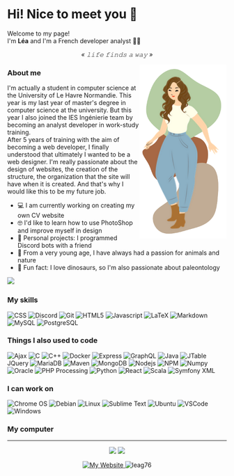 # Hi! Nice to meet you 👋

<p>Welcome to my page!</br>I'm <b>Léa</b> and I'm a French developer analyst 👩‍💻</p>

<p align="center"><i>« 𝚕𝚒𝚏𝚎 𝚏𝚒𝚗𝚍𝚜 𝚊 𝚠𝚊𝚢 »</i></p>

<img align="right" src="https://github.com/LeaG76/LeaG76/raw/main/pictures/iconGithub.png" alt="Illustration of Kaya speaking at a conference with coding bubbles in background" width=200px/>

### About me

<p>I'm actually a student in computer science at the University of Le Havre Normandie. This year is my last year of master's degree in computer science at the university. But this year I also joined the IES Ingénierie team by becoming an analyst developer in work-study training.</br>
After 5 years of training with the aim of becoming a web developer, I finally understood that ultimately I wanted to be a web designer. I'm really passionate about the design of websites, the creation of the structure, the organization that the site will have when it is created. And that's why I would like this to be my future job.</p>

- 💻  I am currently working on creating my own CV website
- 🤓  I'd like to learn how to use PhotoShop and improve myself in design
- 👀  Personal projects: I programmed Discord bots with a friend
- 🍂  From a very young age, I have always had a passion for animals and nature
- 🦖  Fun fact: I love dinosaurs, so I'm also passionate about paleontology

<a href="https://github.com/LeaG76/LeaG76.github.io">
  <img src="https://github-readme-stats.vercel.app/api/pin/?username=leag76&repo=leag76.github.io&title_color=A76844&text_color=000000&show_icons=true&icon_color=B5CDA3" />
</a>

### My skills

<p>
  <img alt="CSS" src="https://img.shields.io/badge/-CSS-0068BA?style=flat&logo=css3&logoColor=white" />
  <img alt="Discord" src="https://img.shields.io/badge/-Discord-5562EA?style=flat&logo=discord&logoColor=white" />
  <img alt="Git" src="https://img.shields.io/badge/-Git-E84D31?style=flat&logo=git&logoColor=white" />
  <img alt="HTML5" src="https://img.shields.io/badge/-HTML5-DD4D25?style=flat&logo=html5&logoColor=white" />
  <img alt="Javascript" src="https://img.shields.io/badge/-Javascript-EFD81D?style=flat&logo=javascript&logoColor=white" />
  <img alt="LaTeX" src="https://img.shields.io/badge/-LaTeX-008181?style=flat&logo=latex&logoColor=white" />
  <img alt="Markdown" src="https://img.shields.io/badge/-Markdown-000000?style=flat&logo=markdown&logoColor=white" />
  <img alt="MySQL" src="https://img.shields.io/badge/-MySQL-005E86?style=flat&logo=mysql&logoColor=white" />
  <img alt="PostgreSQL" src="https://img.shields.io/badge/-PostgreSQL-31648C?style=flat&logo=postgresql&logoColor=white" />
</p>

### Things I also used to code

<p>
  <img alt="Ajax" src="https://img.shields.io/badge/-Ajax-1F87C4?style=flat&logo=ajax&logoColor=white" />
  <img alt="C" src="https://img.shields.io/badge/-C-3949AB?style=flat&logo=c&logoColor=white" />
  <img alt="C++" src="https://img.shields.io/badge/-C++-4938AA?style=flat&logo=c%2B%2B&logoColor=white" />
  <img alt="Docker" src="https://img.shields.io/badge/-Docker-2391E6?style=flat&logo=docker&logoColor=white" />
  <img alt="Express" src="https://img.shields.io/badge/-Express-666666?style=flat&logo=express&logoColor=white" />
  <img alt="GraphQL" src="https://img.shields.io/badge/-GraphQL-DE33A6?style=flat&logo=graphql&logoColor=white" />
  <img alt="Java" src="https://img.shields.io/badge/-Java-E61F24?style=flat&logo=java&logoColor=white" />
  <img alt="JTable" src="https://img.shields.io/badge/-JTable-737373?style=flat&logo=jtable&logoColor=white" />
  JQuery
  <img alt="MariaDB" src="https://img.shields.io/badge/-MariaDB-BA7257?style=flat&logo=mariadb&logoColor=white" />
  <img alt="Maven" src="https://img.shields.io/badge/-Maven-CF3C2E?style=flat&logo=Apache%20Maven&logoColor=white" />
  <img alt="MongoDB" src="https://img.shields.io/badge/-MongoDB-499B49?style=flat&logo=mongodb&logoColor=white" />
  <img alt="Nodejs" src="https://img.shields.io/badge/-Nodejs-8BBF3D?style=flat&logo=Node.js&logoColor=white" />
  <img alt="NPM" src="https://img.shields.io/badge/-NPM-C53635?style=flat&logo=npm&logoColor=white" />
  <img alt="Numpy" src="https://img.shields.io/badge/-Numpy-4B73C9?style=flat&logo=numpy&logoColor=white" />
  <img alt="Oracle" src="https://img.shields.io/badge/-Oracle-E31620?style=flat&logo=oracle&logoColor=white" />
  <img alt="PHP" src="https://img.shields.io/badge/-PHP-7377AD?style=flat&logo=php&logoColor=white" />
  Processing
  <img alt="Python" src="https://img.shields.io/badge/-Python-3766AB?style=flat&logo=python&logoColor=white" />
  <img alt="React" src="https://img.shields.io/badge/-React-48CEF7?style=flat&logo=react&logoColor=white" />
  <img alt="Scala" src="https://img.shields.io/badge/-Scala-D73222?style=flat&logo=scala&logoColor=white" />
  <img alt="Symfony" src="https://img.shields.io/badge/-Symfony-000000?style=flat&logo=symfony&logoColor=white" />
  XML
</p>

### I can work on

<p>
  <img alt="Chrome OS" src="https://img.shields.io/badge/-Chrome_OS-767676?style=flat&logo=google%20chrome&logoColor=white" />
  <img alt="Debian" src="https://img.shields.io/badge/-Debian-D0074E?style=flat&logo=debian&logoColor=white" />
  <img alt="Linux" src="https://img.shields.io/badge/-Linux-ECCE00?style=flat&logo=linux&logoColor=white" />
  <img alt="Sublime Text" src="https://img.shields.io/badge/-Sublime_Text-F79202?style=flat&logo=sublime-text&logoColor=white" />
  <img alt="Ubuntu" src="https://img.shields.io/badge/-Ubuntu-D64613?style=flat&logo=ubuntu&logoColor=white" />
  <img alt="VSCode" src="https://img.shields.io/badge/-Visual_Studio_Code-2E7EB4?style=flat&logo=visual-studio-code&logoColor=white" />
  <img alt="Windows" src="https://img.shields.io/badge/-Windows-086DBE?style=flat&logo=windows&logoColor=white" />
</p>

### My computer

---

<p align="center">
  <img src="https://github-readme-stats.vercel.app/api?username=leag76&title_color=A76844&text_color=000000&show_icons=true&icon_color=B5CDA3&ring_color=C1AC95&hide=issues&include_all_commits=true&count_private=true" height=125px/>
  <img src="https://github-readme-stats.vercel.app/api/top-langs/?username=leag76&title_color=A76844&text_color=000000&show_icons=true&icon_color=B5CDA3&layout=compact" height=125px/>
</p>

<p align="center">
  <a href="https://leag76.github.io/">
      <img alt="My Website" src="https://img.shields.io/badge/-Léa_Gallier's_Website-000000?style=flat&logo=github&logoColor=white" />
  </a>
  <img src="https://komarev.com/ghpvc/?username=leag76&label=Profile%20views&color=0e75b6&logo=github&style=flat" alt="leag76" />
</p>